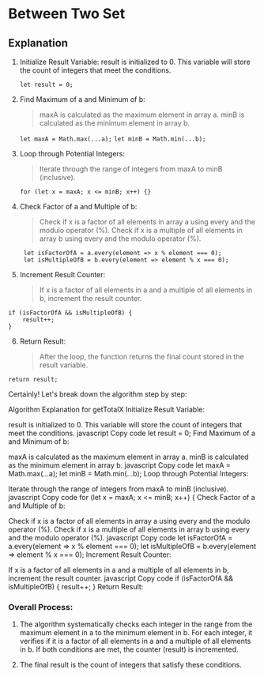 # Between Two Set

## Explanation

1. Initialize Result Variable:
    result is initialized to 0. This variable will store the count of integers that meet the conditions.
   
    `let result = 0;`

2. Find Maximum of a and Minimum of b:
    > maxA is calculated as the maximum element in array a.
    > minB is calculated as the minimum element in array b.
   
    `let maxA = Math.max(...a);`
    `let minB = Math.min(...b);`

3. Loop through Potential Integers:
    > Iterate through the range of integers from maxA to minB (inclusive).
   
    `for (let x = maxA; x <= minB; x++) {}`

4. Check Factor of a and Multiple of b:
    > Check if x is a factor of all elements in array a using every and the modulo operator (%).
    > Check if x is a multiple of all elements in array b using every and the modulo operator (%).

   ```
    let isFactorOfA = a.every(element => x % element === 0);
    let isMultipleOfB = b.every(element => element % x === 0);
   ```
6. Increment Result Counter:
    > If x is a factor of all elements in a and a multiple of all elements in b, increment the result counter.
    
```
if (isFactorOfA && isMultipleOfB) {
    result++;
}
```
6. Return Result:
    > After the loop, the function returns the final count stored in the result variable.

`return result;`

Certainly! Let's break down the algorithm step by step:

Algorithm Explanation for getTotalX
Initialize Result Variable:

result is initialized to 0. This variable will store the count of integers that meet the conditions.
javascript
Copy code
let result = 0;
Find Maximum of a and Minimum of b:

maxA is calculated as the maximum element in array a.
minB is calculated as the minimum element in array b.
javascript
Copy code
let maxA = Math.max(...a);
let minB = Math.min(...b);
Loop through Potential Integers:

Iterate through the range of integers from maxA to minB (inclusive).
javascript
Copy code
for (let x = maxA; x <= minB; x++) {
Check Factor of a and Multiple of b:

Check if x is a factor of all elements in array a using every and the modulo operator (%).
Check if x is a multiple of all elements in array b using every and the modulo operator (%).
javascript
Copy code
let isFactorOfA = a.every(element => x % element === 0);
let isMultipleOfB = b.every(element => element % x === 0);
Increment Result Counter:

If x is a factor of all elements in a and a multiple of all elements in b, increment the result counter.
javascript
Copy code
if (isFactorOfA && isMultipleOfB) {
    result++;
}
Return Result:


### Overall Process:

1. The algorithm systematically checks each integer in the range from the maximum element in a to the minimum element in b. For each integer, it verifies if it is a factor of all elements in a and a multiple of all elements in b. If both conditions are met, the counter (result) is incremented.

2. The final result is the count of integers that satisfy these conditions.
